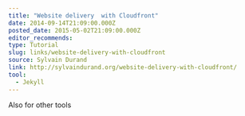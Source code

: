 ```yaml
---
title: "Website delivery  with Cloudfront"
date: 2014-09-14T21:09:00.000Z
posted_date: 2015-05-02T21:09:00.000Z
editor_recommends:
type: Tutorial
slug: links/website-delivery-with-cloudfront
source: Sylvain Durand
link: http://sylvaindurand.org/website-delivery-with-cloudfront/
tool:
  - Jekyll
---
```

Also for other tools



